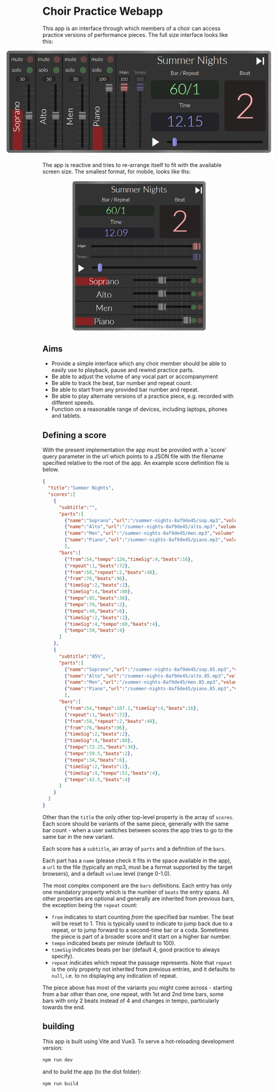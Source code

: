 # Choir Practice Webapp

This app is an interface through which members of a choir can access practice versions of performance pieces.  The full size interface looks like this:
<div>
<img style="max-width:50em; position:relative; left:50%; transform:translate(-50%,0)" src="./docs/full-size.png">
</div>

The app is reactive and tries to re-arrange itself to fit with the available screen size.  The smallest format, for mobile, looks like ths:
<div>
<img style="max-width:25em; position:relative; left:50%; transform:translate(-50%,0)" src="./docs/mobile.png">
</div>

## Aims

- Provide a simple interface which any choir member should be able to easily use to playback, pause and rewind practice parts.
- Be able to adjust the volume of any vocal part or accompanyment
- Be able to track the beat, bar number and repeat count.
- Be able to start from any provided bar number and repeat.
- Be able to play alternate versions of a practice piece, e.g. recorded with different speeds.
- Function on a reasonable range of devices, including laptops, phones and tablets.

## Defining a score

With the present implementation the app must be provided with a 'score' query parameter in the url which points to a JSON file with the filename specified relative to the root of the app.  An example score definition file is below.

```json
{
  "title":"Summer Nights",
  "scores":[
    {
      "subtitle":"",
      "parts":[
        {"name":"Soprano","url":"/summer-nights-8af9de45/sop.mp3","volume":0.5},
        {"name":"Alto","url":"/summer-nights-8af9de45/alto.mp3","volume":0.5},
        {"name":"Men","url":"/summer-nights-8af9de45/men.mp3","volume":0.5},
        {"name":"Piano","url":"/summer-nights-8af9de45/piano.mp3","volume":1}
        ],
      "bars":[
        {"from":54,"tempo":126,"timeSig":4,"beats":16},
        {"repeat":1,"beats":72},
        {"from":58,"repeat":2,"beats":48},
        {"from":76,"beats":96},
        {"timeSig":2,"beats":2},
        {"timeSig":4,"beats":88},
        {"tempo":85,"beats":36},
        {"tempo":70,"beats":2},
        {"tempo":40,"beats":6},
        {"timeSig":2,"beats":2},
        {"timeSig":4,"tempo":60,"beats":4},
        {"tempo":50,"beats":4}
      ]    
    },
    {
      "subtitle":"85%",
      "parts":[
        {"name":"Soprano","url":"/summer-nights-8af9de45/sop.85.mp3","volume":0.5},
        {"name":"Alto","url":"/summer-nights-8af9de45/alto.85.mp3","volume":0.5},
        {"name":"Men","url":"/summer-nights-8af9de45/men.85.mp3","volume":0.5},
        {"name":"Piano","url":"/summer-nights-8af9de45/piano.85.mp3","volume":1}
        ],
      "bars":[
        {"from":54,"tempo":107.1,"timeSig":4,"beats":16},
        {"repeat":1,"beats":72},
        {"from":58,"repeat":2,"beats":48},
        {"from":76,"beats":96},
        {"timeSig":2,"beats":2},
        {"timeSig":4,"beats":88},
        {"tempo":72.25,"beats":36},
        {"tempo":59.5,"beats":2},
        {"tempo":34,"beats":6},
        {"timeSig":2,"beats":2},
        {"timeSig":4,"tempo":51,"beats":4},
        {"tempo":42.5,"beats":4}
      ]    
    }
  ]
}
```
Other than the `title` the only other top-level property is the array of `scores`.  Each score should be variants of the same piece, generally with the same bar count - when a user switches between scores the app tries to go to the same bar in the new variant.

Each score has a `subtitle`, an array of `parts` and a definition of the `bars`.

Each part has a `name` (please check it fits in the space available in the app), a `url` to the file (typically an mp3, must be a format supported by the target browsers), and a default `volume` level (range 0-1.0).

The most complex component are the `bars` definitions.  Each entry has only one mandatory property which is the number of `beats` the entry spans.  All other properties are optional and generally are inherited from previous bars, the exception being the `repeat` count:
- `from` indicates to start counting _from_ the specified bar number.  The beat will be reset to 1.  This is typically used to indicate to jump back due to a repeat, or to jump forward to a second-time bar or a coda.  Sometimes the piece is part of a broader score and it start on a higher bar number.
- `tempo` indicated beats per minute (default to 100).
- `timeSig` indicates beats per bar (default 4, good practice to always specify).
- `repeat` indicates which repeat the passage represents.  Note that `repeat` is the only property not inherited from previous entries, and it defaults to `null`, i.e. to no displaying any indication of repeat.

The piece above has most of the variants you might come across - starting from a bar other than one, one repeat, with 1st and 2nd time bars, some bars with only 2 beats instead of 4 and changes in tempo, particularly towards the end.

## building

This app is built using Vite and Vue3.  To serve a hot-reloading development version:
```bash
npm run dev
```
and to build the app (to the dist folder):
``` bash
npm run build
```
